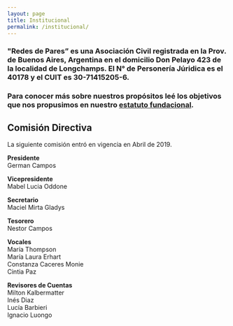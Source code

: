 ```yaml
---
layout: page
title: Institucional
permalink: /institucional/
---
```



### "Redes de Pares” es una Asociación Civil registrada en la Prov. de Buenos Aires, Argentina en el domicilio Don Pelayo 423 de la localidad de Longchamps. El N° de Personería Júridica es el 40178 y el CUIT es 30-71415205-6.

### Para conocer más sobre nuestros propósitos leé los objetivos que nos propusimos en nuestro [estatuto fundacional](/estatuto/).

## Comisión Directiva
La siguiente comisión entró en vigencia en Abril de 2019.

**Presidente**  
German Campos  
  
**Vicepresidente**  
Mabel Lucia Oddone  
  
**Secretario**  
Maciel Mirta Gladys  
  
**Tesorero**  
Nestor Campos  
  
**Vocales**  
María Thompson  
María Laura Erhart  
Constanza Caceres Monie  
Cintia Paz  
  
**Revisores de Cuentas**  
Milton Kalbermatter  
Inés Diaz  
Lucía Barbieri  
Ignacio Luongo  
